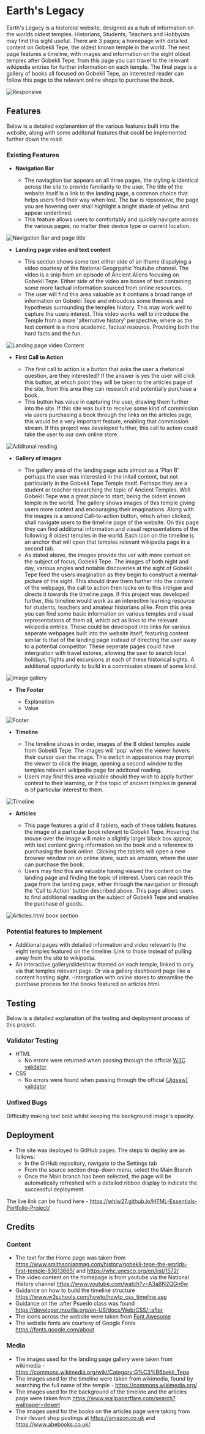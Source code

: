  # Earth's Legacy
Earth's Legacy is a historcial website, designed as a hub of information on the worlds oldest temples. Historians, Students, Teachers and Hobbyists may find this sight useful. 
There are 3 pages; a homepage with detailed content on Gobekli Tepe, the oldest known temple in the world. The next page features a timeline, with images and information on the eight oldest temples after Gobekli Tepe, from this page you can travel to the relevant wikipedia entries for further information on each temple. The final page is a gallery of books all focused on Gobekli Tepe, an interested reader can follow this page to the relevant online shops to purchase the book. 

![Responsive ](https://github.com/WHLW27/HTML-Essentials-Portfolio-Project/blob/main/assets/images/readme/Responsivemockup.png)

## Features 

Below is a detailed explanantion of the various features built into the website, along with some additonal features that could be implemented further down the road. 

### Existing Features

- __Navigation Bar__

  - The naviagtion bar appears on all three pages, the styling is identical across the site to provide familiarity to the user. The title of the website itself is a link to the landing page, a common choice that helps users find their way when lost. The bar is repsonsive, the page you are hovering over shall highlight a bright shade of yellow and appear underlined.
  - This feature allows users to comfortably and quickly navigate across the various pages, no matter their device type or current location. 

![Navigation Bar and page title](https://github.com/WHLW27/HTML-Essentials-Portfolio-Project/blob/main/assets/images/readme/navbar.png)

- __Landing page video and text content__

  - This section shows some text either side of an iframe dispalying a video courtesy of the National Geogrpahic Youtube channel. The video is a snip from an episode of Ancient Aliens focusing on Gobekli Tepe. Either side of the video are boxes of text containing some more factual information sourced from online resources. 
  - The user will find this area valuable as it contians a broad range of information on Gobekli Tepe and introudces some theories and hypothesis surrounding the temples history. This may work well to capture the users interest. This video works well to introduce the Temple from a more 'alternative history' perspective, where as the text content is a more academic, factual resource. Providing both the hard facts and the fun.

![Landing page video Content](https://github.com/WHLW27/HTML-Essentials-Portfolio-Project/blob/main/assets/images/readme/landingcontent.png)

- __First Call to Action__

  - The first call to action is a button that asks the user a rhetorical question, are they interested? If the answer is yes the user will click this button, at which point they will be taken to the articles page of the site, from this area they can research and potentially purchase a book.
  - This button has value in capturing the user, drawing them further into the site. If this site was built to receive some kind of commission via users purchasing a book through the links on the articles page, this would be a very important feature, enabling that commission stream. If this project was developed further, this call to action could take the user to our own online store. 

![Additonal reading](https://github.com/WHLW27/HTML-Essentials-Portfolio-Project/blob/main/assets/images/readme/ctaone.png)

- __Gallery of images__

  - The gallery area of the landing page acts almost as a 'Plan B' perhaps the user was interested in the initail content, but not particularly in the Gobekli Tepe Temple itself. Perhaps they are a student or teacher researching the topic of Ancient Temples. Well Gobekli Tepe was a great place to start, being the oldest known temple in the world. The gallery shows images of this temple giving users more context and encouraging their imaginations. Along with the images is a second Call-to-action button, which when clicked, shall navigate users to the timeline page of the website. On this page they can find addiitonal information and visual representations of the following 8 oldest temples in the world. Each icon on the timeline is an anchor that will open that temples relevant wikipedia page in a second tab.
  - As stated above, the images provide the usr with more context on the subject of focus, Gobekli Tepe. The images of both night and day, various angles and notable discoveries at the sight of Gobekli Tepe feed the users imagination as they begin to construct a mental-picture of the sight. This should draw them further into the content of the webpage, the call to action then locks on to this intrigue and directs it towards the timeline page. If this project was developed further, this timeline would work as an interective learning resource for students, teachers and amateur historians alike. From this area you can find some basic information on various temples and visual representations of them all, which act as links to the relevant wikipedia entries. These could be developed into links for various seperate webpages built into the website itself, featuring content similar to that of the landing page instead of directing the user away to a potential competitor. These seperate pages could have intergration with travel estores, allowing the user to search local holidays, flights and excursions at each of these historical sights. A additional opportunity to build in a commission stream of some kind. 
  
![Image gallery](https://github.com/WHLW27/HTML-Essentials-Portfolio-Project/blob/main/assets/images/readme/gallery.png)

- __The Footer__ 

  - Explanation
  - Value

![Footer](https://github.com/WHLW27/HTML-Essentials-Portfolio-Project/blob/main/assets/images/readme/image.png)

- __Timeline__

  - The timeline shows in order, images of the 8 oldest temples aside from Gobekli Tepe. The images will 'pop' when the viewer hovers their cursor over the image. This switch in appearance may prompt the viewer to click the image, opening a second window to the temples relevant wikipedia page for additonal reading. 
  - Users may find this area valuable should they wish to apply further context to their learning, or if the topic of ancient temples in general is of particular interest to them.

![Timeline](https://github.com/WHLW27/HTML-Essentials-Portfolio-Project/blob/main/assets/images/readme/timline.png)

- __Articles__

  - This page features a grid of 8 tablets, each of these tablets features the image of a particular book relevant to Gobekli Tepe. Hovering the mouse over the image will make a slightly larger black box appear, with text content giving information on the book and a reference to purchasing the book online. Clicking the tablets will open a new browser window on an online store, such as amazon, where the user can purchase the book. 
  - Users may find this are valuable having viewed the content on the landing page and finding the topic of interest. Users can reach this page from the landing page, either through the navigation or through the 'Call to Action' button described above. This page allows users to find additional reading on the subject of Gobekli Tepe and enables the purchase of goods. 

![Articles.html book section](https://github.com/WHLW27/HTML-Essentials-Portfolio-Project/blob/main/assets/images/readme/articles.png)

### Potential features to Implement

- Additional pages with detailed information and video relevant to the eight temples featured on the timeline. Link to those instead of pulling away from the site to wikipedia. 
- An interactive gallery/slideshow themed on each temple, linked to only via that temples relevant page. Or via a gallery dashboard page like a content hosting sight.
-Intergration with online stores to streamline the purchase process for the books featured on articles.html.

## Testing 

Below is a detailed explanation of the testing and deployment process of this project.


### Validator Testing 

- HTML
  - No errors were returned when passing through the official [W3C validator]()
- CSS
  - No errors were found when passing through the official [(Jigsaw) validator]()

### Unfixed Bugs

Difficulty making text bold whilst keeping the background image's opacity. 

## Deployment

- The site was deployed to GitHub pages. The steps to deploy are as follows: 
  - In the GitHub repository, navigate to the Settings tab 
  - From the source section drop-down menu, select the Main Branch
  - Once the Main branch has been selected, the page will be automatically refreshed with a detailed ribbon display to indicate the successful deployment. 

The live link can be found here - https://whlw27.github.io/HTML-Essentials-Portfolio-Project/


## Credits  

### Content 

- The text for the Home page was taken from https://www.smithsonianmag.com/history/gobekli-tepe-the-worlds-first-temple-83613665/ and https://whc.unesco.org/en/list/1572/
- The video content on the homepage is from youtube via the National History channel https://www.youtube.com/watch?v=A3aBN2QGn6w
- Guidance on how to build the timeline structure https://www.w3schools.com/howto/howto_css_timeline.asp
- Guidance on the :after Psuedo class was found https://developer.mozilla.org/en-US/docs/Web/CSS/::after
- The icons across the website were taken from [Font Awesome](https://fontawesome.com/)
- The website fonts are courtesy of Google Fonts https://fonts.google.com/about

### Media

- The images used for the landing page gallery were taken from wikimedia - https://commons.wikimedia.org/wiki/Category:G%C3%B6bekli_Tepe
- The images used for the timeline were taken from wikimedia, found by searching the full name of the temple - https://commons.wikimedia.org/
- The images used for the background of the timeline and the articles page were taken from https://www.wallpaperflare.com/search?wallpaper=desert
- The images used for the books on the articles page were taking from their rlevant shop postings at https://amazon.co.uk and https://www.abebooks.co.uk/ 